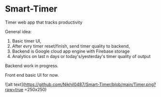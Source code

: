 # Smart-Timer
Timer web app that tracks productivity

General idea:

1. Basic timer UI,
2. After evry timer reset/finish, send timer quality to backend,
3. Backend is Google cloud app engine with Firebase storage
4. Analytics on last n days or today's/yesterday's timer quality of output


Backend work in progress.

Front end basic UI for now. 

![alt text](https://github.com/Nikhil0487/Smart-Timer/blob/main/Timer.png?raw=true =250x250)
